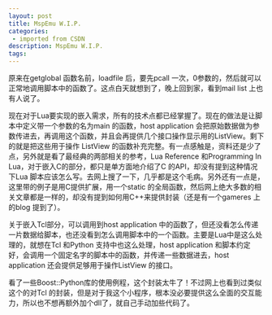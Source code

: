 ```yaml
---
layout: post
title: MspEmu W.I.P.
categories: 
 - imported from CSDN
description: MspEmu W.I.P.
tags: 
---
```


原来在getglobal 函数名前，loadfile 后，要先pcall 一次，0参数的，然后就可以正常地调用脚本中的函数了。这点白天就想到了，晚上回到家，看到mail list 上也有人说了。

现在对于Lua要实现的嵌入需求，所有的技术点都已经掌握了。现在的做法是让脚本中定义带一个参数的名为main 的函数，host application 会把原始数据做为参数传进去，再调用这个函数，并且会再提供几个接口操作显示用的ListView。剩下的就是把这些用于操作 ListView 的函数补充完整。有一点感触是，资料还是少了点，另外就是看了最经典的两部相关的参考，Lua Reference 和Programming In Lua，对于嵌入C的部分，都只是单方面地介绍了C 的API，却没有提到这种情况下Lua 脚本应该怎么写。去网上搜了一下，几乎都是这个毛病。另外还有一点是，这里带的例子是用C提供扩展，用一个static 的全局函数，然后网上绝大多数的相关文章都是一样的，却没有提到如何用C++来提供封装（还是有一个gameres 上的blog 提到了）。

关于嵌入Tcl部分，可以调用到host application 中的函数了，但还没看怎么传递一片数据给脚本，也还没看到怎么调用脚本中的一个函数。主要是Lua中是这么处理的，就想在Tcl 和Python 支持中也这么处理，host application 和脚本约定好，会调用一个固定名字的脚本中的函数，并传递一些数据进去，host application 还会提供足够用于操作ListView 的接口。

看了一些Boost::Python库的使用例程，这个封装太牛了！不过网上也看到过类似这个的对Tcl 的封装，但是对于我这个小程序，根本没必要提供这么全面的交互能力，所以也不想再额外加个dll了，就自己手动加些代码了。

